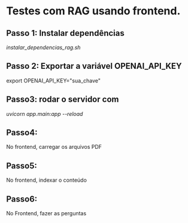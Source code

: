 # Testes com RAG usando frontend.

## Passo 1: Instalar dependências

*instalar_dependencias_rag.sh* 
## Passo 2: Exportar a variável OPENAI_API_KEY

export OPENAI_API_KEY="sua_chave"

## Passo3: rodar o servidor com 

*uvicorn app.main:app --reload*


## Passo4: 

No frontend, carregar os arquivos PDF

## Passo5: 

No frontend, indexar o conteúdo

## Passo6: 

No Frontend, fazer as perguntas

